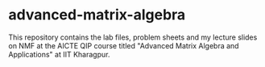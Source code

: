# advanced-matrix-algebra
This repository contains the lab files, problem sheets and my lecture slides on NMF at the AICTE QIP course titled "Advanced Matrix Algebra and Applications" at IIT Kharagpur.
